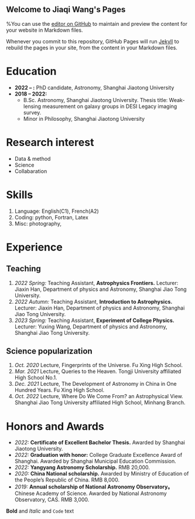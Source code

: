 ## Welcome to Jiaqi Wang's Pages

%You can use the [editor on GitHub](https://github.com/Wangjia7/jqwang.GitHub.io/edit/gh-pages/index.md) to maintain and preview the content for your website in Markdown files.

Whenever you commit to this repository, GitHub Pages will run [Jekyll](https://jekyllrb.com/) to rebuild the pages in your site, from the content in your Markdown files.

# Education
- **2022 – :** PhD candidate, Astronomy, Shanghai Jiaotong University
- **2018 – 2022:**
  - B.Sc. Astronomy, Shanghai Jiaotong University. Thesis title: Weak-lensing measurement on galaxy groups in DESI Legacy imaging survey.
  - Minor in Philosophy, Shanghai Jiaotong University



# Research interest
- Data & method
- Science
- Collabaration


# Skills
1. Language: English(C1), French(A2)
2. Coding: python, Fortran, Latex
3. Misc: photography,


# Experience
## Teaching
1. _2022 Spring:_ Teaching Assistant, **Astrophysics Frontiers.**
Lecturer: Jiaxin Han, Department of physics and Astronomy, Shanghai Jiao Tong University.
2. _2022 Autumn:_ Teaching Assistant, **Introduction to Astrophysics.**
Lecturer: Jiaxin Han, Department of physics and Astronomy, Shanghai Jiao Tong University.
3. _2023 Spring:_ Teaching Assistant, **Experiment of College Physics.**
Lecturer: Yuxing Wang, Department of physics and Astronomy, Shanghai Jiao Tong University.

## Science popularization
1. _Oct. 2020_ Lecture, Fingerprints of the Universe.
Fu Xing High School.
2. _Mar. 2021_ Lecture, Queries to the Heaven.
Tongji University affiliated High School No.1.
3. _Dec. 2021_ Lecture, The Development of Astronomy in China in One Hundred Years.
Fu Xing High School.
4. _Oct. 2022_ Lecture, Where Do We Come From? an Astrophysical View.
Shanghai Jiao Tong University affiliated High School, Minhang Branch.




# Honors and Awards
- _2022:_ **Certificate of Excellent Bachelor Thesis.** Awarded by Shanghai Jiaotong University.
- _2022:_  **Graduation with honor:** College Graduate Excellence Award of Shanghai. Awarded by
Shanghai Municipal Education Commission.
- _2022:_  **Yangyang Astronomy Scholarship.** RMB 20,000.
- _2020:_  **China National scholarship.** Awarded by Ministry of Education of the People’s Republic of
China. RMB 8,000.
- _2019:_  **Annual scholarship of National Astronomy Observatory。** Chinese Academy of Science.
Awarded by National Astronomy Observatory, CAS. RMB 3,000.


**Bold** and _Italic_ and `Code` text
